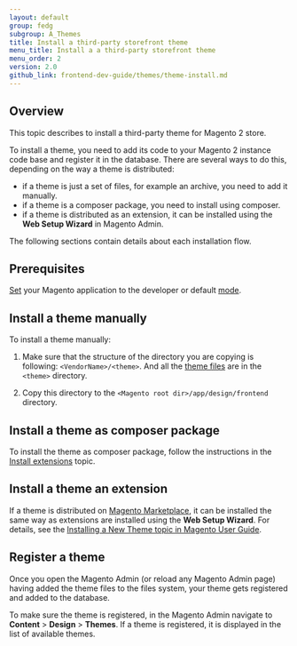 ```yaml
---
layout: default  
group: fedg
subgroup: A_Themes
title: Install a third-party storefront theme
menu_title: Install a a third-party storefront theme
menu_order: 2
version: 2.0
github_link: frontend-dev-guide/themes/theme-install.md
---
```


## Overview

This topic describes to install a third-party theme for Magento 2 store.

To install a theme, you need to add its code to your Magento 2 instance code base and register it in the database. There are several ways to do this, depending on the way a theme is distributed:

- if a theme is just a set of files, for example an archive, you need to add it manually.   
- if a theme is a composer package, you need to install using composer.
- if a theme is distributed as an extension, it can be installed using the **Web Setup Wizard** in Magento Admin.

The following sections contain details about each installation flow.

## Prerequisites 

[Set]({{page.baseurl}}config-guide/cli/config-cli-subcommands-mode.html) your Magento application to the developer or default [mode]({{page.baseurl}}config-guide/bootstrap/magento-modes.html). 

## Install a theme manually 

To install a theme manually:

1. Make sure that the structure of the directory you are copying is following: `<VendorName>/<theme>`. And all the [theme files]({{page.baseurl}}frontend-dev-guide/themes/theme-structure.html) are in the `<theme>` directory.

2. Copy this directory to the `<Magento root dir>/app/design/frontend` directory.

## Install a theme as composer package 

To install the theme as composer package, follow the instructions in the [Install extensions]({{page.baseurl}}cloud/howtos/install-components.html) topic.

## Install a theme an extension

If a theme is distributed on [Magento Marketplace](https://marketplace.magento.com/), it can be installed the same way as extensions are installed using the **Web Setup Wizard**. For details, see the [Installing a New Theme topic in Magento User Guide](http://docs.magento.com/m2/2.0/ce/user_guide/design/theme-install.html).

## Register a theme 

Once you open the Magento Admin (or reload any Magento Admin page) having added the theme files to the files system, your theme gets registered and added to the database.

To make sure the theme is registered, in the Magento Admin navigate to **Content** > **Design** > **Themes**. If a theme is registered, it is displayed in the list of available themes.





